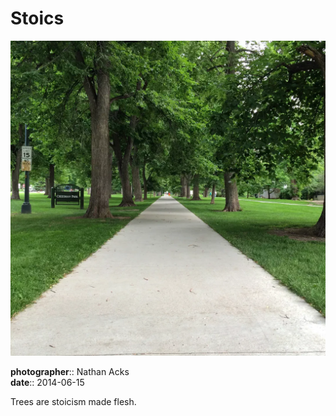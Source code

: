 # Stoics

![A park sidewalk lined by tall, stately trees](assets/2014-06-15-stoics.webp)

**photographer**:: Nathan Acks  
**date**:: 2014-06-15

Trees are stoicism made flesh.

